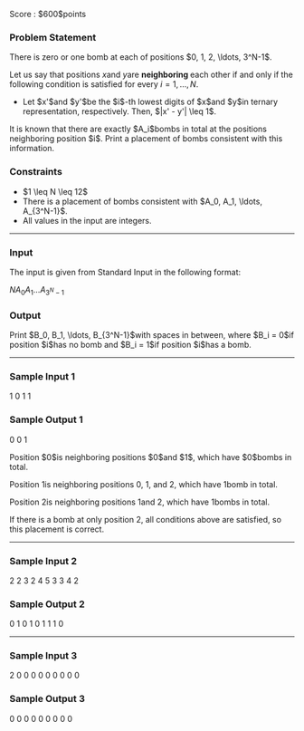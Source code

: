 
<div>

<span>

<span>

<p>
Score : $600$points
</p>

<div>

<section>

### **Problem Statement**

<p>
There is zero or one bomb at each of positions $0, 1, 2, \ldots, 3^N-1$.

Let us say that positions $x$and $y$are 
<strong>
neighboring
</strong>
each other if and only if the following condition is satisfied for every $i=1, \ldots, N$.
</p>

<ul>

<li>
Let $x'$and $y'$be the $i$-th lowest digits of $x$and $y$in ternary representation, respectively. Then, $|x' - y'| \leq 1$.
</li>

</ul>

<p>
It is known that there are exactly $A_i$bombs in total at the positions neighboring position $i$. Print a placement of bombs consistent with this information.
</p>

</section>

</div>

<div>

<section>

### **Constraints**

<ul>

<li>
$1 \leq N \leq 12$
</li>

<li>
There is a placement of bombs consistent with $A_0, A_1, \ldots, A_{3^N-1}$.
</li>

<li>
All values in the input are integers.
</li>

</ul>

</section>

</div>

---

<div>

<div>

<section>

### **Input**

<p>
The input is given from Standard Input in the following format:
</p>

<div>

$N$$A_0$$A_1$$\ldots$$A_{3^N-1}$
</div>

</section>

</div>

<div>

<section>

### **Output**

<p>
Print $B_0, B_1, \ldots, B_{3^N-1}$with spaces in between, where $B_i = 0$if position $i$has no bomb and $B_i = 1$if position $i$has a bomb.
</p>

</section>

</div>

</div>

---

<div>

<section>

### **Sample Input 1**

<div>

1
0 1 1

</div>

</section>

</div>

<div>

<section>

### **Sample Output 1**

<div>

0 0 1

</div>

<p>
Position $0$is neighboring positions $0$and $1$, which have $0$bombs in total.

Position $1$is neighboring positions $0$, $1$, and $2$, which have $1$bomb in total.

Position $2$is neighboring positions $1$and $2$, which have $1$bombs in total.

If there is a bomb at only position $2$, all conditions above are satisfied, so this placement is correct.
</p>

</section>

</div>

---

<div>

<section>

### **Sample Input 2**

<div>

2
2 3 2 4 5 3 3 4 2

</div>

</section>

</div>

<div>

<section>

### **Sample Output 2**

<div>

0 1 0 1 0 1 1 1 0

</div>

</section>

</div>

---

<div>

<section>

### **Sample Input 3**

<div>

2
0 0 0 0 0 0 0 0 0

</div>

</section>

</div>

<div>

<section>

### **Sample Output 3**

<div>

0 0 0 0 0 0 0 0 0

</div>

</section>

</div>

</span>

</span>

</div>
